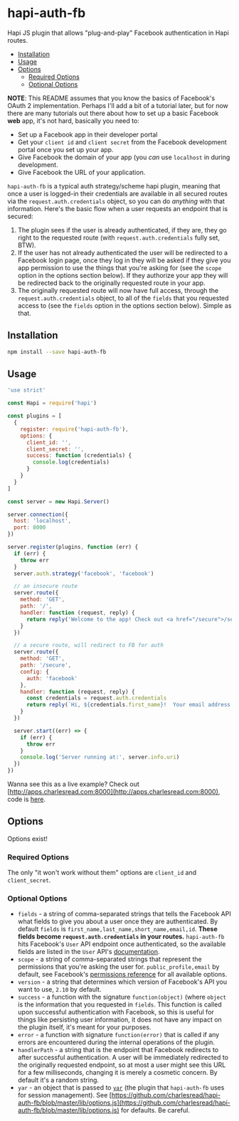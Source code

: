 # hapi-auth-fb

Hapi JS plugin that allows "plug-and-play" Facebook authentication in Hapi routes.

<!-- toc -->

- [Installation](#installation)
- [Usage](#usage)
- [Options](#options)
  * [Required Options](#required-options)
  * [Optional Options](#optional-options)

<!-- tocstop -->

<strong>NOTE</strong>:  This README assumes that you know the basics of Facebook's OAuth 2 implementation.  Perhaps I'll add a bit of a tutorial later, but for now there are many tutorials out there about how to set up a basic Facebook <strong>web</strong> app, it's not hard, basically you need to:

* Set up a Facebook app in their developer portal
* Get your `client id` and `client secret` from the Facebook development portal once you set up your app.
* Give Facebook the domain of your app (you _can_ use `localhost` in during development.
* Give Facebook the URL of your application.

`hapi-auth-fb` is a typical auth strategy/scheme hapi plugin, meaning that once a user is logged-in their credentials are available in all secured routes via the `request.auth.credentials` object, so you can do _anything_ with that information.  Here's the basic flow when a user requests an endpoint that is secured:

1.  The plugin sees if the user is already authenticated, if they are, they go right to the requested route (with `request.auth.credentials` fully set, BTW).
2. If the user has not already authenticated the user will be redirected to a Facebook login page, once they log in they will be asked if they give you app permission to use the things that you're asking for (see the `scope` option in the options section below).  If they authorize your app they will be redirected back to the originally requested route in your app.
3. The originally requested route will now have full access, through the `request.auth.credentials` object, to all of the `fields` that you requested access to (see the `fields` option in the options section below).  Simple as that.

## Installation

```bash
npm install --save hapi-auth-fb
```

## Usage

```js
'use strict'

const Hapi = require('hapi')

const plugins = [
  {
    register: require('hapi-auth-fb'),
    options: {
      client_id: '',
      client_secret: '',
      success: function (credentials) {
        console.log(credentials)
      }
    }
  }
]

const server = new Hapi.Server()

server.connection({
  host: 'localhost',
  port: 8000
})

server.register(plugins, function (err) {
  if (err) {
    throw err
  }
  server.auth.strategy('facebook', 'facebook')

  // an insecure route
  server.route({
    method: 'GET',
    path: '/',
    handler: function (request, reply) {
      return reply('Welcome to the app! Check out <a href="/secure">/secure</a> to see a secured endpoint.')
    }
  })

  // a secure route, will redirect to FB for auth
  server.route({
    method: 'GET',
    path: '/secure',
    config: {
      auth: 'facebook'
    },
    handler: function (request, reply) {
      const credentials = request.auth.credentials
      return reply(`Hi, ${credentials.first_name}!  Your email address is ${credentials.email} (according to Facebook).`)
    }
  })

  server.start((err) => {
    if (err) {
      throw err
    }
    console.log('Server running at:', server.info.uri)
  })
})
```

Wanna see this as a live example?  Check out [http://apps.charlesread.com:8000](http://apps.charlesread.com:8000), code is [here](https://github.com/charlesread/hapi-auth-fb-demo).

## Options

Options exist!

### Required Options

The only "it won't work without them" options are `client_id` and `client_secret`.

### Optional Options

* `fields` - a string of comma-separated strings that tells the Facebook API what fields to give you about a user once they are authenticated.  By default `fields` is `first_name,last_name,short_name,email,id`.  <strong>These fields become `request.auth.credentials` in your routes.</strong>  `hapi-auth-fb` hits Facebook's `User` API endpoint once authenticated, so the available fields are listed in the `User` API's [documentation](https://developers.facebook.com/docs/graph-api/reference/user).
* `scope` - a string of comma-separated strings that represent the permissions that you're asking the user for.  `public_profile,email` by default, see Facebook's [permissions reference](https://developers.facebook.com/docs/facebook-login/permissions) for all available options.
* `version` - a string that determines which version of Facebook's API you want to use, `2.10` by default.
* `success` - a function with the signature `function(object)` (where `object` is the information that you requested in `fields`.  This function is called upon successful authentication with Facebook, so this is useful for things like persisting user information, it does not have any impact on the plugin itself, it's meant for your purposes.
* `error` - a function with signature `function(error)` that is called if any errors are encountered during the internal operations of the plugin.
* `handlerPath` - a string that is the endpoint that Facebook redirects to after successful authentication.  A user will be immediately redirected to the originally requested endpoint, so at most a user might see this URL for a few milliseconds, changing it is merely a cosmetic concern. By default it's a random string.
* `yar` - an object that is passed to [`yar`](https://github.com/hapijs/yar) (the plugin that `hapi-auth-fb` uses for session management). See [https://github.com/charlesread/hapi-auth-fb/blob/master/lib/options.js](https://github.com/charlesread/hapi-auth-fb/blob/master/lib/options.js) for defaults.  Be careful.

